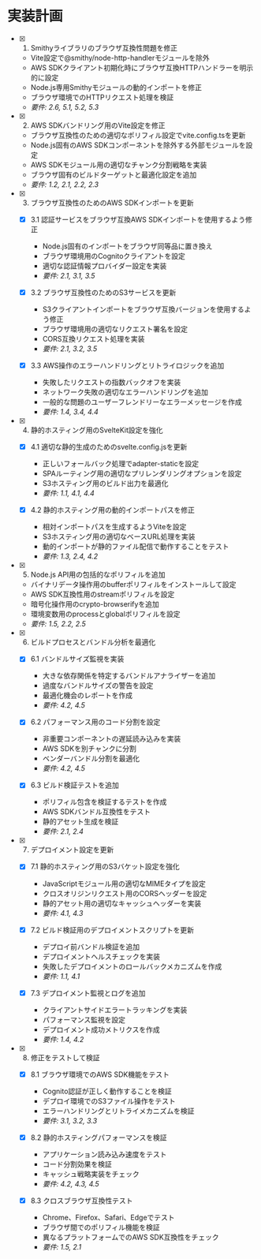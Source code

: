 # 実装計画

- [x] 1. Smithyライブラリのブラウザ互換性問題を修正
  - Vite設定で@smithy/node-http-handlerモジュールを除外
  - AWS SDKクライアント初期化時にブラウザ互換HTTPハンドラーを明示的に設定
  - Node.js専用Smithyモジュールの動的インポートを修正
  - ブラウザ環境でのHTTPリクエスト処理を検証
  - _要件: 2.6, 5.1, 5.2, 5.3_

- [x] 2. AWS SDKバンドリング用のVite設定を修正
  - ブラウザ互換性のための適切なポリフィル設定でvite.config.tsを更新
  - Node.js固有のAWS SDKコンポーネントを除外する外部モジュールを設定
  - AWS SDKモジュール用の適切なチャンク分割戦略を実装
  - ブラウザ固有のビルドターゲットと最適化設定を追加
  - _要件: 1.2, 2.1, 2.2, 2.3_

- [x] 3. ブラウザ互換性のためのAWS SDKインポートを更新
  - [x] 3.1 認証サービスをブラウザ互換AWS SDKインポートを使用するよう修正
    - Node.js固有のインポートをブラウザ同等品に置き換え
    - ブラウザ環境用のCognitoクライアントを設定
    - 適切な認証情報プロバイダー設定を実装
    - _要件: 2.1, 3.1, 3.5_

  - [x] 3.2 ブラウザ互換性のためのS3サービスを更新
    - S3クライアントインポートをブラウザ互換バージョンを使用するよう修正
    - ブラウザ環境用の適切なリクエスト署名を設定
    - CORS互換リクエスト処理を実装
    - _要件: 2.1, 3.2, 3.5_

  - [x] 3.3 AWS操作のエラーハンドリングとリトライロジックを追加
    - 失敗したリクエストの指数バックオフを実装
    - ネットワーク失敗の適切なエラーハンドリングを追加
    - 一般的な問題のユーザーフレンドリーなエラーメッセージを作成
    - _要件: 1.4, 3.4, 4.4_

- [x] 4. 静的ホスティング用のSvelteKit設定を強化
  - [x] 4.1 適切な静的生成のためのsvelte.config.jsを更新
    - 正しいフォールバック処理でadapter-staticを設定
    - SPAルーティング用の適切なプリレンダリングオプションを設定
    - S3ホスティング用のビルド出力を最適化
    - _要件: 1.1, 4.1, 4.4_

  - [x] 4.2 静的ホスティング用の動的インポートパスを修正
    - 相対インポートパスを生成するようViteを設定
    - S3ホスティング用の適切なベースURL処理を実装
    - 動的インポートが静的ファイル配信で動作することをテスト
    - _要件: 1.3, 2.4, 4.2_

- [x] 5. Node.js API用の包括的なポリフィルを追加
  - バイナリデータ操作用のbufferポリフィルをインストールして設定
  - AWS SDK互換性用のstreamポリフィルを設定
  - 暗号化操作用のcrypto-browserifyを追加
  - 環境変数用のprocessとglobalポリフィルを設定
  - _要件: 1.5, 2.2, 2.5_

- [x] 6. ビルドプロセスとバンドル分析を最適化
  - [x] 6.1 バンドルサイズ監視を実装
    - 大きな依存関係を特定するバンドルアナライザーを追加
    - 過度なバンドルサイズの警告を設定
    - 最適化機会のレポートを作成
    - _要件: 4.2, 4.5_

  - [x] 6.2 パフォーマンス用のコード分割を設定
    - 非重要コンポーネントの遅延読み込みを実装
    - AWS SDKを別チャンクに分割
    - ベンダーバンドル分割を最適化
    - _要件: 4.2, 4.5_

  - [x] 6.3 ビルド検証テストを追加
    - ポリフィル包含を検証するテストを作成
    - AWS SDKバンドル互換性をテスト
    - 静的アセット生成を検証
    - _要件: 2.1, 2.4_

- [x] 7. デプロイメント設定を更新
  - [x] 7.1 静的ホスティング用のS3バケット設定を強化
    - JavaScriptモジュール用の適切なMIMEタイプを設定
    - クロスオリジンリクエスト用のCORSヘッダーを設定
    - 静的アセット用の適切なキャッシュヘッダーを実装
    - _要件: 4.1, 4.3_

  - [x] 7.2 ビルド検証用のデプロイメントスクリプトを更新
    - デプロイ前バンドル検証を追加
    - デプロイメントヘルスチェックを実装
    - 失敗したデプロイメントのロールバックメカニズムを作成
    - _要件: 1.1, 4.1_

  - [x] 7.3 デプロイメント監視とログを追加
    - クライアントサイドエラートラッキングを実装
    - パフォーマンス監視を設定
    - デプロイメント成功メトリクスを作成
    - _要件: 1.4, 4.2_

- [x] 8. 修正をテストして検証
  - [x] 8.1 ブラウザ環境でのAWS SDK機能をテスト
    - Cognito認証が正しく動作することを検証
    - デプロイ環境でのS3ファイル操作をテスト
    - エラーハンドリングとリトライメカニズムを検証
    - _要件: 3.1, 3.2, 3.3_

  - [x] 8.2 静的ホスティングパフォーマンスを検証
    - アプリケーション読み込み速度をテスト
    - コード分割効果を検証
    - キャッシュ戦略実装をチェック
    - _要件: 4.2, 4.3, 4.5_

  - [x] 8.3 クロスブラウザ互換性テスト
    - Chrome、Firefox、Safari、Edgeでテスト
    - ブラウザ間でのポリフィル機能を検証
    - 異なるプラットフォームでのAWS SDK互換性をチェック
    - _要件: 1.5, 2.1_